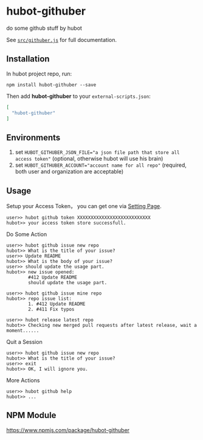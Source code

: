 # hubot-githuber

do some github stuff by hubot

See [`src/githuber.js`](src/githuber.js) for full documentation.

## Installation

In hubot project repo, run:

`npm install hubot-githuber --save`

Then add **hubot-githuber** to your `external-scripts.json`:

```json
[
  "hubot-githuber"
]
```


## Environments

1. set `HUBOT_GITHUBER_JSON_FILE="a json file path that store all access token"` (optional, otherwise hubot will use his brain)
2. set `HUBOT_GITHUBER_ACCOUNT="account name for all repo"` (required, both user and organization are acceptable)

## Usage

Setup your Access Token， you can get one via [Setting Page](https://github.com/settings/tokens).

```
user>> hubot github token XXXXXXXXXXXXXXXXXXXXXXXXXXX
hubot>> your access token store successfull.
```

Do Some Action

```
user>> hubot github issue new repo
hubot>> What is the title of your issue?
user>> Update README
hubot>> What is the body of your issue?
user>> should update the usage part.
hubot>> new issue opened:
        #412 Update README
        should update the usage part.

user>> hubot github issue mine repo
hubot>> repo issue list:
        1. #412 Update README
        2. #411 Fix typos

user>> hubot release latest repo
hubot>> Checking new merged pull requests after latest release, wait a moment......

```

Quit a Session

```
user>> hubot github issue new repo
hubot>> What is the title of your issue?
user>> exit
hubot>> OK, I will ignore you.
```

More Actions

```
user>> hubot github help
hubot>> ...
```

## NPM Module

https://www.npmjs.com/package/hubot-githuber
